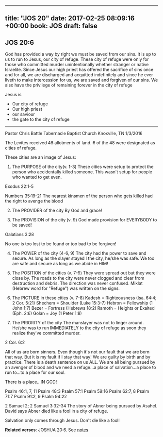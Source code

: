
---
title: "JOS 20"
date: 2017-02-25 08:09:16 +00:00
book: JOS
draft: false
---

## JOS 20:6

God has provided a way by right we must be saved from our sins. It is up to us to run to Jesus, our city of refuge. These city of refuge were only for those who committed murder unintentionally whether stranger or native Israelite. Since Jesus our high priest has offered the sacrifice of sins once and for all, we are discharged and acquitted indefinitely and since he ever liveth to make intercession for us, we are saved and forgiven of our sins. We also have the privilege of remaining forever in the city of refuge


Jesus is
- Our city of refuge
- Our high priest
- our saviour
- the gate to the city of refuge


-----------------------


Pastor Chris Battle
Tabernacle Baptist Church
Knoxville, TN
1/3/2016

The Levites received 48 allotments of land. 6 of the 48 were designated as cities of refuge.

These cities are an image of Jesus:

1. The PURPOSE of the city(v. 1-3)
These cities were setup to protect the person who accidentally killed someone. This wasn't setup for people who wanted to get even.

Exodus 22:1-5

Numbers 35:19-21
The nearest kinsmen of the person who gets killed had the right to avenge the blood 

2. The PROVIDER of the city
By God and grace!

3. The PROVISION of the city (v. 9)
God made provision for EVERYBODY to be saved!

Galatians 3:28

No one is too lost to be found or too bad to be forgiven!

4. The POWER of the city (4-6, 9)
The city had the power to save and secure. As long as the slayer stayed I the city, he/she was safe. We too are safe and secure as long as we abide in HIM!

5. The POSITION of the cities (v. 7-9)
They were spread out but they were close by. The roads to the city were never clogged and clear from destruction and debris. The direction was never confused. Miklat (Hebrew word for "Refuge") was written on the signs.

6. The PICTURE in these cities (v. 7-8)
Kadesh = Righteousness (Isa. 64:4; 2 Cor. 5:21)
Shechem =  Shoulder (Luke 15:3-7)
Hebron = Fellowship (1 John 1:7)
Bezer = Fortress (Hebrews 18:2)
Ramoth = Heights or Exalted (Eph. 2:6)
Golan = Joy (1 Peter 1:8)

7. The PRIORITY of the city
The manslayer was not to linger around. He/she was to run IMMEDIATELY to the city of refuge as soon they realize they've committed murder.

2 Cor. 6:2

All of us are born sinners. Even though it's not our fault that we are born that way. But it is my fault if I stay that way! We are guilty by birth and by practice. There is a death sentence on us ALL. We are all being pursued by an avenger of blood and we need a refuge...a place of salvation...a place to run to...to a place for our soul.

There is a place...IN GOD!

Psalm 46:1, 7, 11
Psalm 48:3
Psalm 57:1
Psalm 59:16
Psalm 62:7, 8
Psalm 71:7
Psalm 91:2, 9
Psalm 94:22

2 Samuel 2; 2 Samuel 3:32-34
The story of Abner being pursued by Asahel. David says Abner died like a fool in a city of refuge.

Salvation only comes through Jesus. Don't die like a fool!

**Related verses**: JOSHUA 20:6. See [notes](https://my.bible.com/notes/2578273535211070200)


